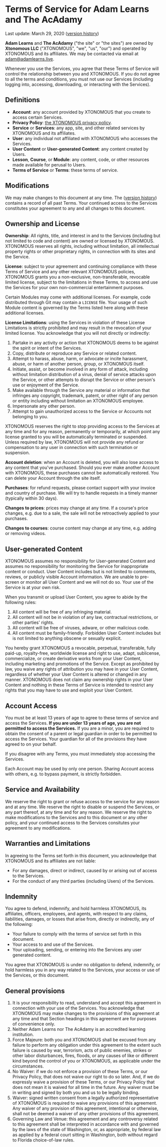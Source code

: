 # Terms of Service for Adam Learns and The AcAdamy

Last update: March 29, 2020 ([version history](https://github.com/AdamLearns/SiteDocuments/commits/master/terms.md))

**Adam Learns** and **The AcAdamy** ("the site" or "the sites") are owned by **Xtonomous LLC** ("XTONOMOUS", "we", "us", "our") and operated by XTONOMOUS and its affiliates. We may be contacted via email at [adam@adamlearns.live](mailto:adam@adamlearns.live).

Whenever you use the Services, you agree that these Terms of Service will control the relationship between you and XTONOMOUS. If you do not agree to all the terms and conditions, you must not use our Services (including logging into, accessing, downloading, or interacting with the Services).

## Definitions

- **Account**: any account provided by XTONOMOUS that you create to access certain Services.
- **Privacy Policy**: [the XTONOMOUS privacy policy](/privacy).
- **Service** or **Services**: any app, site, and other related services by XTONOMOUS and its affiliates.
- **User**: any individual not affiliated with XTONOMOUS who accesses the Services.
- **User Content** or **User-generated Content**: any content created by Users.
- **Lesson**, **Course**, or **Module**: any content, code, or other resources made available for perusal to Users.
- **Terms of Service** or **Terms**: these terms of service.

## Modifications

We may make changes to this document at any time. The ([version history](https://github.com/AdamLearns/SiteDocuments/commits/master/terms.md)) contains a record of all past Terms. Your continued access to the Services constitutes your agreement to any and all changes to this document.

## Ownership and License

**Ownership**: All rights, title, and interest in and to the Services (including but not limited to code and content) are owned or licensed by XTONOMOUS. XTONOMOUS reserves all rights, including without limitation, all intellectual property rights or other proprietary rights, in connection with its sites and the Service.

**License**: subject to your agreement and continuing compliance with these Terms of Service and any other relevant XTONOMOUS policies, XTONOMOUS grants you a non-exclusive, non-transferable, revocable limited license, subject to the limitations in these Terms, to access and use the Services for your own non-commercial entertainment purposes.

Certain Modules may come with additional licenses. For example, code distributed through Git may contain a `LICENSE` file. Your usage of such Module content is governed by the Terms listed here along with these additional licenses.

**License Limitations**: using the Services in violation of these License Limitations is strictly prohibited and may result in the revocation of your limited license. You acknowledge that you will not directly or indirectly:

1. Partake in any activity or action that XTONOMOUS deems to be against the spirit or intent of the Services.
2. Copy, distribute or reproduce any Service or related content.
3. Attempt to harass, abuse, harm, or advocate or incite harassment, abuse, or harm of another person, group, or XTONOMOUS itself.
4. Initiate, assist, or become involved in any form of attack, including without limitation distribution of a virus, denial of service attacks upon the Service, or other attempts to disrupt the Service or other person's use or enjoyment of the Service.
5. Make available through the Service any material or information that infringes any copyright, trademark, patent, or other right of any person or entity including without limitation an XTONOMOUS employee.
6. Impersonate any other person.
7. Attempt to gain unauthorized access to the Service or Accounts not belonging to you.

XTONOMOUS reserves the right to stop providing access to the Services at any time and for any reason, permanently or temporarily, at which point any license granted to you will be automatically terminated or suspended. Unless required by law, XTONOMOUS will not provide any refund or compensation to any user in connection with such termination or suspension.

**Account deletion**: when an Account is deleted, you will also lose access to any content that you've purchased. Should you ever make another Account with XTONOMOUS, these purchases cannot be automatically restored. You can delete your Account through the site itself.

**Purchases**: for refund requests, please contact support with your invoice and country of purchase. We will try to handle requests in a timely manner (typically within 30 days).

**Changes to prices**: prices may change at any time. If a course's price changes, e.g. due to a sale, the sale will not be retroactively applied to your purchases.

**Changes to courses**: course content may change at any time, e.g. adding or removing videos.

## User-generated Content

XTONOMOUS assumes no responsibility for User-generated Content and assumes no responsibility for monitoring the Service for inappropriate content or conduct. User Content includes but is not limited to comments, reviews, or publicly visible Account information. We are unable to pre-screen or monitor all User Content and we will not do so. Your use of the Service is at your own risk.

When you transmit or upload User Content, you agree to abide by the following rules:

1. All content will be free of any infringing material.
2. All content will not be in violation of any law, contractual restrictions, or other parties' rights.
3. All content will be free of viruses, adware, or other malicious code.
4. All content must be family-friendly. Forbidden User Content includes but is not limited to anything obscene or sexually explicit.

You hereby grant XTONOMOUS a revocable, perpetual, transferable, fully paid-up, royalty-free, worldwide license and right to use, adapt, sublicense, commercialize, or create derivative works from your User Content, including marketing and promotions of the Service. Except as prohibited by law, you waive any rights of attribution you may have in your User Content, regardless of whether your User Content is altered or changed in any manner. XTONOMOUS does not claim any ownership rights in your User Content and nothing in these Terms of Service is intended to restrict any rights that you may have to use and exploit your User Content.

## Account Access

You must be at least 13 years of age to agree to these terms of service and access the Services. **If you are under 13 years of age, you are not permitted to access the Services.** If you are a minor, you are required to obtain the consent of a parent or legal guardian in order to be permitted to access the Services. Your guardian for all of the provisions they have agreed to on your behalf.

If you disagree with any Terms, you must immediately stop accessing the Services.

Each Account may be used by only one person. Sharing Account access with others, e.g. to bypass payment, is strictly forbidden.

## Service and Availability

We reserve the right to grant or refuse access to the service for any reason and at any time. We reserve the right to disable or suspend the Services, or any part thereof, at any time and for any reason. We reserve the right to make modifications to the Services and to this document or any other policy, and your continued access to the Services consitutes your agreement to any modifications.

## Warranties and Limitations

In agreeing to the Terms set forth in this document, you acknowledge that XTONOMOUS and its affiliates are not liable:

- For any damages, direct or indirect, caused by or arising out of access to the Services.
- For the conduct of any third parties (including Users) of the Services.

## Indemnity

You agree to defend, indemnify, and hold harmless XTONOMOUS, its affiliates, officers, employees, and agents, with respect to any claims, liabilities, damages, or losses that arise from, directly or indirectly, any of the following:

- Your failure to comply with the terms of service set forth in this document.
- Your access to and use of the Services.
- Your uploading, sending, or entering into the Services any user generated content.

You agree that XTONOMOUS is under no obligation to defend, indemnify, or hold harmless you in any way related to the Services, your access or use of the Services, or this document.

## General provisions

1. It is your responsibility to read, understand and accept this agreement in connection with your use of the Services. You acknowledge that XTONOMOUS may make changes to the provisions of this agreement at any time and that Section headings in this agreement are for purposes of convenience only.
2. Neither Adam Learns nor The AcAdamy is an accredited learning institution.
3. Force Majeure: both you and XTONOMOUS shall be excused from any failure to perform any obligation under this agreement to the extent such failure is caused by war, terrorism, acts of public enemies, strikes or other labor disturbances, fires, floods, or any causes of like or different kind beyond the control of you or XTONOMOUS, as applicable under the circumstances.
4. No Waiver: if we do not enforce a provision of these Terms, or our Privacy Policy, that does not waive our right to do so later. And, if we do expressly waive a provision of these Terms, or our Privacy Policy that does not mean it is waived for all time in the future. Any waiver must be in writing and signed by both you and us to be legally binding.
5. Waiver: signed written consent from a legally authorized representative of XTONOMOUS is required to waive any provisions of this agreement. Any waiver of any provision of this agreement, intentional or otherwise, shall not be deemed a waiver of any other provisions of this agreement.
6. Governing Law and Venue: this agreement and any controversy related to this agreement shall be interpreted in accordance with and governed by the laws of the state of Washington, or, as appropriate, by federal law as applied by a federal court sitting in Washington, both without regard to Florida choice-of-law rules.

